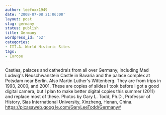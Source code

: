```yaml
---
author: leefoxx1949
date: '2008-07-08 21:06:00'
layout: post
slug: germany
status: publish
title: Germany
wordpress_id: '52'
categories:
- III.A. World Historic Sites
tags:
- Europe
---
```


Castles, palaces and cathedrals from all over Germany, including Mad Ludwig's
Neuschwanstein Castle in Bavaria and the palace complex at Potsdam near
Berlin. Also Martin Luther's Wittenberg. They are from trips in 1993, 2000,
and 2001. These are copies of slides I took before I got a good digital
camera, but I plan to make better digital copies this summer (2011) and
replace most of these. Photos by Gary L. Todd, Ph.D., Professor of History,
Sias International University, Xinzheng, Henan, China. [https://picasaweb.goog
le.com/GaryLeeTodd/Germany#](https://picasaweb.google.com/GaryLeeTodd/Germany#
)

